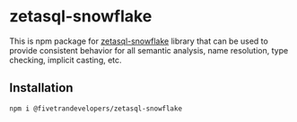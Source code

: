 # zetasql-snowflake

This is npm package for [zetasql-snowflake](https://github.com/fivetran/zetasql-snowflake) library that can be used to provide consistent behavior for all semantic analysis, name resolution, type checking, implicit casting, etc.

## Installation

```sh
npm i @fivetrandevelopers/zetasql-snowflake
```
